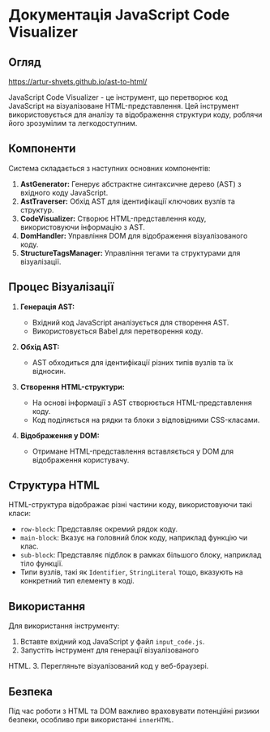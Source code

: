 # Документація JavaScript Code Visualizer

## Огляд
https://artur-shvets.github.io/ast-to-html/

JavaScript Code Visualizer - це інструмент, що перетворює код JavaScript на 
візуалізоване HTML-представлення. Цей інструмент використовується для аналізу та 
відображення структури коду, роблячи його зрозумілим та легкодоступним.

## Компоненти

Система складається з наступних основних компонентів:

1. **AstGenerator:** Генерує абстрактне синтаксичне дерево (AST) з вхідного коду JavaScript.
2. **AstTraverser:** Обхід AST для ідентифікації ключових вузлів та структур.
3. **CodeVisualizer:** Створює HTML-представлення коду, використовуючи інформацію з AST.
4. **DomHandler:** Управління DOM для відображення візуалізованого коду.
5. **StructureTagsManager:** Управління тегами та структурами для візуалізації.

## Процес Візуалізації

1. **Генерація AST:**
   - Вхідний код JavaScript аналізується для створення AST.
   - Використовується Babel для перетворення коду.

2. **Обхід AST:**
   - AST обходиться для ідентифікації різних типів вузлів та їх відносин.

3. **Створення HTML-структури:**
   - На основі інформації з AST створюється HTML-представлення коду.
   - Код поділяється на рядки та блоки з відповідними CSS-класами.

4. **Відображення у DOM:**
   - Отримане HTML-представлення вставляється у DOM для відображення користувачу.

## Структура HTML

HTML-структура відображає різні частини коду, використовуючи такі класи:

- `row-block`: Представляє окремий рядок коду.
- `main-block`: Вказує на головний блок коду, наприклад функцію чи клас.
- `sub-block`: Представляє підблок в рамках більшого блоку, наприклад тіло функції.
- Типи вузлів, такі як `Identifier`, `StringLiteral` тощо, вказують на конкретний тип елементу в коді.

## Використання

Для використання інструменту:

1. Вставте вхідний код JavaScript у файл `input_code.js`.
2. Запустіть інструмент для генерації візуалізованого

 HTML.
3. Перегляньте візуалізований код у веб-браузері.

## Безпека

Під час роботи з HTML та DOM важливо враховувати потенційні ризики безпеки, особливо при використанні `innerHTML`.
